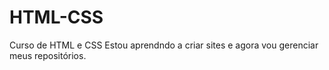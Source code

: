 # HTML-CSS
Curso de HTML e CSS
Estou aprendndo a criar sites e agora vou gerenciar meus repositórios.
